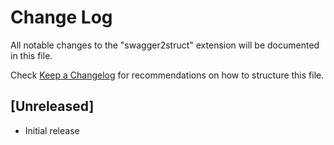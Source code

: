 # Change Log

All notable changes to the "swagger2struct" extension will be documented in this file.

Check [Keep a Changelog](http://keepachangelog.com/) for recommendations on how to structure this file.

## [Unreleased]

- Initial release